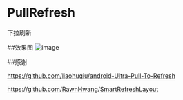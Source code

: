 # PullRefresh
下拉刷新

##效果图
![image](https://github.com/dalong982242260/PullRefresh/blob/master/img/refresh.gif?raw=true)

##感谢

   https://github.com/liaohuqiu/android-Ultra-Pull-To-Refresh
   
   https://github.com/RawnHwang/SmartRefreshLayout
    
    


